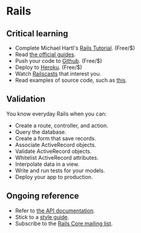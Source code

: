 Rails
=====

Critical learning
-----------------

* Complete Michael Hartl's [Rails Tutorial](http://ruby.railstutorial.org). (Free/$)
* Read [the official guides](http://guides.rubyonrails.org).
* Push your code to [Github](http://github.com). (Free/$)
* Deploy to [Heroku](http://heroku.com). (Free/$)
* Watch [Railscasts](http://railscasts.com) that interest you.
* Read examples of source code, such as [this](https://github.com/copycopter/copycopter-server).

Validation
----------

You know everyday Rails when you can:

* Create a route, controller, and action.
* Query the database.
* Create a form that save records.
* Associate ActiveRecord objects.
* Validate ActiveRecord objects.
* Whitelist ActiveRecord attributes.
* Interpolate data in a view.
* Write and run tests for your models.
* Deploy your app to production.

Ongoing reference
-----------------

* Refer to [the API documentation](http://api.rubyonrails.org).
* Stick to a [style guide](https://github.com/bbatsov/rails-style-guide).
* Subscribe to the [Rails Core mailing list](http://goo.gl/YU3Ml).
